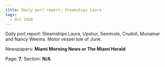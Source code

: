 ```yaml
---  
title: Daily port report: Steamships Laura  
tags:  
  - Oct 1928  
---  
```

  
Daily port report: Steamships Laura, Upshur, Seminole, Crudoil, Munamar and Nancy Weems. Motor vessel Isle of June.  
  
Newspapers: **Miami Morning News or The Miami Herald**  
  
Page: **7**, Section: **N/A** 
